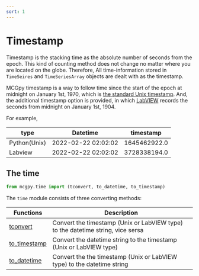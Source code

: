 ```yaml
---
sort: 1
---
```


# Timestamp

Timestamp is the stacking time as the absolute number of seconds from the epoch. This kind of counting method does not change no matter where you are located on the globe. Therefore, All time-information stored in `TimeSeires` and `TimeSeriesArray` objects are dealt with as the timestamp.

MCGpy timestamp is a way to follow time since the start of the epoch at midnight on January 1st, 1970, which is [the standard Unix timestamp](https://www.unixtimestamp.com/). And, the additional timestamp option is provided, in which [LabVIEW](https://www.google.com/url?sa=t&rct=j&q=&esrc=s&source=web&cd=&ved=2ahUKEwjwmKrApsz2AhXKdN4KHRotCrAQFnoECAsQAQ&url=https%3A%2F%2Fwww.ni.com%2Fen-ca%2Fsupport%2Fdocumentation%2Fsupplemental%2F08%2Flabview-timestamp-overview.html&usg=AOvVaw0zSvMA_mZguOefa6hCpKnN) records the seconds from midnight on January 1st, 1904.

For example,

| type        | Datetime            | timestamp    |
|-------------|---------------------|--------------|
| Python(Unix)| 2022-02-22 02:02:02 | 1645462922.0 | 
| Labview     | 2022-02-22 02:02:02 | 3728338194.0 |   

## The time

```python
from mcgpy.time import (tconvert, to_datetime, to_timestamp)
```
The `time` module consists of three converting methods:


| Functions        | Description         | 
|------------------|---------------------|
| [tconvert](https://pjjung.github.io/mcgpy/Classes/time.html#the-timetconvert) | Convert the timestamp (Unix or LabVIEW  type) to the datetime string, vice sersa | 
| [to_timestamp](https://pjjung.github.io/mcgpy/Classes/time.html#the-timeto_timestamp) | Convert the datetime string to the timestamp (Unix or LabVIEW  type) | 
| [to_datetime](https://pjjung.github.io/mcgpy/Classes/time.html#the-timeto_datetime) | Convert the the timestamp (Unix or LabVIEW  type) to the datetime string | 
 
